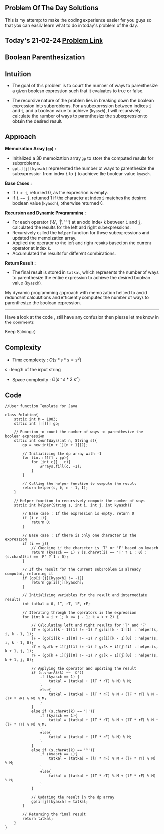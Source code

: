 ## Problem Of The Day Solutions

This is my attempt to make the coding experience easier for you guys so that you can easily learn what to do in today's problem of the day.

## Today's 21-02-24 [Problem Link](https://www.geeksforgeeks.org/problems/boolean-parenthesization5610/1)
## Boolean Parenthesization

## Intuition

- The goal of this problem is to count the number of ways to parenthesize a given boolean expression such that it evaluates to true or false.

- The recursive nature of the problem lies in breaking down the boolean expression into subproblems. For a subexpression between indices `i` and `j`, and a boolean value to achieve (`kyasch`), I will recursively calculate the number of ways to parenthesize the subexpression to obtain the desired result.

## Approach

**Memoization Array (`gp`) :**
   - Initialized a 3D memoization array `gp` to store the computed results for subproblems.
   - `gp[i][j][kyasch]` represented the number of ways to parenthesize the subexpression from index `i` to `j` to achieve the boolean value `kyasch`.

**Base Cases :**
   - If `i > j`, returned 0, as the expression is empty.
   - If `i == j`, returned 1 if the character at index `i` matches the desired boolean value (`kyasch`), otherwise returned 0.

**Recursion and Dynamic Programming :**
   - For each operator ('&', '|', '^') at an odd index `k` between `i` and `j`, calculated the results for the left and right subexpressions.
   - Recursively called the `helper` function for these subexpressions and updated the memoization array.
   - Applied the operator to the left and right results based on the current operator at index `k`.
   - Accumulated the results for different combinations.

**Return Result :**
   - The final result is stored in `tatkal`, which represents the number of ways to parenthesize the entire expression to achieve the desired boolean value (`kyasch`).

My dynamic programming approach with memoization helped to avoid redundant calculations and efficiently computed the number of ways to parenthesize the boolean expression.


---
Have a look at the code , still have any confusion then please let me know in the comments

Keep Solving.:)

## Complexity
- Time complexity : $O(s*s*s = s^3)$
<!-- Add your time complexity here, e.g. $$O())$$ -->
$s$ :  length of the input string
- Space complexity : $O(s*s*2 ~ s^2)$
<!-- Add your space complexity here, e.g. $$O(n)$$ -->
   
## Code 

```
//User function Template for Java

class Solution{
    static int M = 1003;
    static int [][][] gp;

    // Function to count the number of ways to parenthesize the boolean expression
    static int countWays(int n, String s){
        gp = new int[n + 1][n + 1][2];

        // Initializing the dp array with -1
        for (int r[][] : gp){
            for (int c[] : r){
                Arrays.fill(c, -1);
            }
        }

        // Calling the helper function to compute the result
        return helper(s, 0, n - 1, 1);
    }
    
    // Helper function to recursively compute the number of ways
    static int helper(String s, int i, int j, int kyasch){
        
        // Base case : If the expression is empty, return 0
        if (i > j){
            return 0;
        }

        // Base case : If there is only one character in the expression
        if (i == j){
            // Checking if the character is 'T' or 'F' based on kyasch
            return (kyasch == 1) ? (s.charAt(i) == 'T' ? 1 : 0) : (s.charAt(i) == 'F' ? 1 : 0);
        }

        // If the result for the current subproblem is already computed, returning it
        if (gp[i][j][kyasch] != -1){
            return gp[i][j][kyasch];
        }

        // Initializing variables for the result and intermediate results
        int tatkal = 0, lT, rT, lF, rF;

        // Iterating through the operators in the expression
        for (int k = i + 1; k <= j - 1; k = k + 2) {

            // Calculating left and right results for 'T' and 'F'
            lT = (gp[i][k - 1][1] != -1) ? gp[i][k - 1][1] : helper(s, i, k - 1, 1);
            lF = (gp[i][k - 1][0] != -1) ? gp[i][k - 1][0] : helper(s, i, k - 1, 0);
            rT = (gp[k + 1][j][1] != -1) ? gp[k + 1][j][1] : helper(s, k + 1, j, 1);
            rF = (gp[k + 1][j][0] != -1) ? gp[k + 1][j][0] : helper(s, k + 1, j, 0);

            // Applying the operator and updating the result
            if (s.charAt(k) == '&'){
                if (kyasch == 1) {
                    tatkal = (tatkal + (lT * rT) % M) % M;
                }
                else{
                    tatkal = (tatkal + (lT * rF) % M + (lF * rT) % M + (lF * rF) % M) % M;
                }
            }
            else if (s.charAt(k) == '|'){
                if (kyasch == 1){
                    tatkal = (tatkal + (lT * rT) % M + (lT * rF) % M + (lF * rT) % M) % M;
                }
                else{
                    tatkal = (tatkal + (lF * rF) % M) % M;
                }
            }
            else if (s.charAt(k) == '^'){
                if (kyasch == 1){
                    tatkal = (tatkal + (lT * rF) % M + (lF * rT) % M) % M;
                }
                else{
                    tatkal = (tatkal + (lT * rT) % M + (lF * rF) % M) % M;
                }
            }

            // Updating the result in the dp array
            gp[i][j][kyasch] = tatkal;
        }

        // Returning the final result
        return tatkal;
    }
}
```
